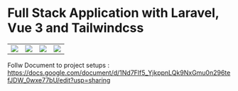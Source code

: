 # Full Stack Application with Laravel, Vue 3 and Tailwindcss

<table>
    <tr>
        <td>
            <a href="https://laravel.com"><img src="https://i.imgur.com/pBNT1yy.png" /></a>
        </td>
        <td>
            <a href="https://vuejs.org/"><img src="https://i.imgur.com/BxQe48y.png" /></a>
        </td>
        <td>
            <a href="https://tailwindcss.com/"><img src="https://i.imgur.com/wdYXsgR.png" /></a>
        </td>
        <td>
            <img src="https://i.imgur.com/Kp5kTUp.png" />
        </td>
    </tr>
</table>

Follw Document to project setups : https://docs.google.com/document/d/1Nd7Flf5_YjkppnLQk9NxGmu0n296tefJDW_0wxe77bU/edit?usp=sharing 